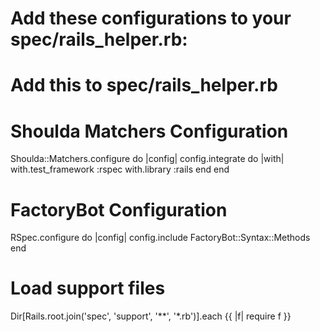 # Add these configurations to your spec/rails_helper.rb:


# Add this to spec/rails_helper.rb

# Shoulda Matchers Configuration
Shoulda::Matchers.configure do |config|
  config.integrate do |with|
    with.test_framework :rspec
    with.library :rails
  end
end

# FactoryBot Configuration
RSpec.configure do |config|
  config.include FactoryBot::Syntax::Methods
end

# Load support files
Dir[Rails.root.join('spec', 'support', '**', '*.rb')].each {{ |f| require f }}

